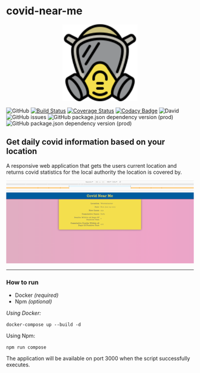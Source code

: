 # covid-near-me
<p align="center" background-color="white">
<img src="https://raw.githubusercontent.com/doniseferi/covid-near-me/f185a06b643b5dd3f479753051e46c99bbd87673/covid-near-me.svg?sanitize=true" width="200" /></p>

![GitHub](https://img.shields.io/github/license/doniseferi/covid-near-me)
[![Build Status](https://travis-ci.com/doniseferi/covid-near-me.svg?branch=master)](https://travis-ci.com/doniseferi/covid-near-me)
[![Coverage Status](https://coveralls.io/repos/github/doniseferi/covid-near-me/badge.svg?branch=resilient-location-repository)](https://coveralls.io/github/doniseferi/covid-near-me?branch=resilient-location-repository) 
[![Codacy Badge](https://app.codacy.com/project/badge/Grade/b2c9bee12b524f6ebc1c57636e75bfeb)](https://www.codacy.com/gh/doniseferi/covid-near-me/dashboard?utm_source=github.com&amp;utm_medium=referral&amp;utm_content=doniseferi/covid-near-me&amp;utm_campaign=Badge_Grade)
![David](https://img.shields.io/david/doniseferi/covid-near-me)
![GitHub issues](https://img.shields.io/github/issues/doniseferi/covid-near-me)
![GitHub package.json dependency version (prod)](https://img.shields.io/github/package-json/dependency-version/doniseferi/covid-near-me/react)
![GitHub package.json dependency version (prod)](https://img.shields.io/github/package-json/dependency-version/doniseferi/covid-near-me/next)
## Get daily covid information based on your location

A responsive web application that gets the users current location and returns covid statistics for the local authority the location is covered by.

<p align="center" background-color="white">
<img src="./covid-near-me.gif?sanitize"/></p>

***

### How to run

- Docker *(required)*
- Npm *(optional)*

*Using Docker:*
```
docker-compose up --build -d
```

Using Npm:
```
npm run compose
```

The application will be available on port 3000 when the script successfully executes.
